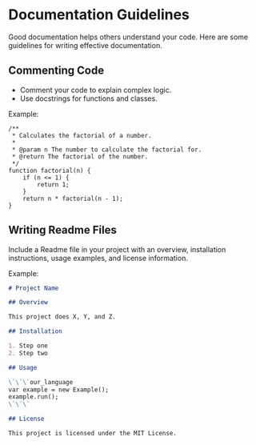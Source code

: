 # Documentation Guidelines

Good documentation helps others understand your code. Here are some guidelines for writing effective documentation.

## Commenting Code

- Comment your code to explain complex logic.
- Use docstrings for functions and classes.

Example:

```our_language
/**
 * Calculates the factorial of a number.
 *
 * @param n The number to calculate the factorial for.
 * @return The factorial of the number.
 */
function factorial(n) {
    if (n <= 1) {
        return 1;
    }
    return n * factorial(n - 1);
}
```

## Writing Readme Files

Include a Readme file in your project with an overview, installation instructions, usage examples, and license information.

Example:

```md
# Project Name

## Overview

This project does X, Y, and Z.

## Installation

1. Step one
2. Step two

## Usage

\`\`\`our_language
var example = new Example();
example.run();
\`\`\`

## License

This project is licensed under the MIT License.
```
